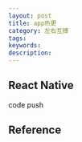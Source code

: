 ```yaml
---
layout: post
title: app热更
category: 左右互搏
tags: 
keywords: 
description: 
---
```


## React Native

code push

## Reference

